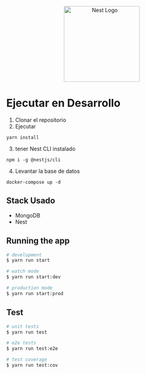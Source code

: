 <p align="center">
  <a href="http://nestjs.com/" target="blank"><img src="https://nestjs.com/img/logo-small.svg" width="200" alt="Nest Logo" /></a>
</p>



# Ejecutar en Desarrollo

1. Clonar el repositorio
2. Ejecutar
```
yarn install
```

3. tener Nest CLI instalado
```
npm i -g @nestjs/cli
```

4. Levantar la base de datos
```
docker-compose up -d
```

## Stack Usado
* MongoDB
* Nest



## Running the app

```bash
# development
$ yarn run start

# watch mode
$ yarn run start:dev

# production mode
$ yarn run start:prod
```

## Test

```bash
# unit tests
$ yarn run test

# e2e tests
$ yarn run test:e2e

# test coverage
$ yarn run test:cov
```
